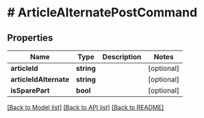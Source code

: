 # # ArticleAlternatePostCommand

## Properties

Name | Type | Description | Notes
------------ | ------------- | ------------- | -------------
**articleId** | **string** |  | [optional]
**articleIdAlternate** | **string** |  | [optional]
**isSparePart** | **bool** |  | [optional]

[[Back to Model list]](../../README.md#models) [[Back to API list]](../../README.md#endpoints) [[Back to README]](../../README.md)
